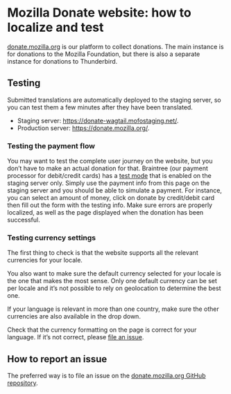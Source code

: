# Mozilla Donate website: how to localize and test

[donate.mozilla.org](https://donate.mozilla.org) is our platform to collect donations. The main instance is for donations to the Mozilla Foundation, but there is also a separate instance for donations to Thunderbird.

## Testing

Submitted translations are automatically deployed to the staging server, so you can test them a few minutes after they have been translated.

* Staging server: https://donate-wagtail.mofostaging.net/​.
* Production server: https://donate.mozilla.org/.

### Testing the payment flow

You may want to test the complete user journey on the website, but you don’t have to make an actual donation for that. Braintree (our payment processor for debit/credit cards) has a [test mode](https://developers.braintreepayments.com/guides/credit-cards/testing-go-live/python#valid-card-numbers) that is enabled on the staging server only. Simply use the payment info from this page on the staging server and you should be able to simulate a payment. For instance, you can select an amount of money, click on donate by credit/debit card then fill out the form with the testing info. Make sure errors are properly localized, as well as the page displayed when the donation has been successful.

### Testing currency settings

The first thing to check is that the website supports all the relevant currencies for your locale.

You also want to make sure the default currency selected for your locale is the one that makes the most sense. Only one default currency can be set per locale and it’s not possible to rely on geolocation to determine the best one.

If your language is relevant in more than one country, make sure the other currencies are also available in the drop down.

Check that the currency formatting on the page is correct for your language. If it’s not correct, please [file an issue](#how-to-report-an-issue).

## How to report an issue

The preferred way is to file an issue on the [donate.mozilla.org GitHub repository](https://github.com/mozilla/donate-wagtail/issues/new).
